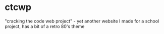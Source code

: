 # ctcwp
"cracking the code web project" - yet another website I made for a school project, has a bit of a retro 80's theme
